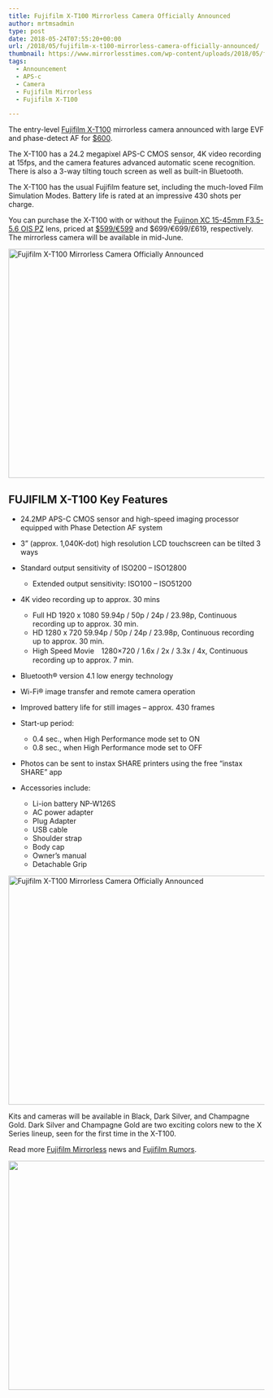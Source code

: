 ```yaml
---
title: Fujifilm X-T100 Mirrorless Camera Officially Announced
author: mrtmsadmin
type: post
date: 2018-05-24T07:55:20+00:00
url: /2018/05/fujifilm-x-t100-mirrorless-camera-officially-announced/
thumbnail: https://www.mirrorlesstimes.com/wp-content/uploads/2018/05/fujifilm-x-t100.jpg
tags:
  - Announcement
  - APS-c
  - Camera
  - Fujifilm Mirrorless
  - Fujifilm X-T100

---
```

The entry-level [Fujifilm X-T100][1] mirrorless camera announced with large EVF and phase-detect AF for <a href="https://amzn.to/2s42thD" target="_blank" rel="noopener">$600</a>.

The X-T100 has a 24.2 megapixel APS-C CMOS sensor, 4K video recording at 15fps, and the camera features advanced automatic scene recognition. There is also a 3-way tilting touch screen as well as built-in Bluetooth.

The X-T100 has the usual Fujifilm feature set, including the much-loved Film Simulation Modes. Battery life is rated at an impressive 430 shots per charge.

You can purchase the X-T100 with or without the [Fujinon XC 15-45mm F3.5-5.6 OIS PZ][2] lens, priced at <a href="https://amzn.to/2s42thD" target="_blank" rel="noopener">$599/€599</a> and $699/€699/£619, respectively. The mirrorless camera will be available in mid-June.<!--more-->

[<img class="aligncenter wp-image-2036 size-full" title="Fujifilm X-T100 Mirrorless Camera Officially Announced" src="https://i1.wp.com/www.mirrorlesstimes.com/wp-content/uploads/2018/05/fujifilm-x-t100-top.jpg?resize=600%2C450&#038;ssl=1" alt="Fujifilm X-T100 Mirrorless Camera Officially Announced" width="600" height="450" srcset="https://i1.wp.com/www.mirrorlesstimes.com/wp-content/uploads/2018/05/fujifilm-x-t100-top.jpg?w=1000&ssl=1 1000w, https://i1.wp.com/www.mirrorlesstimes.com/wp-content/uploads/2018/05/fujifilm-x-t100-top.jpg?resize=400%2C300&ssl=1 400w, https://i1.wp.com/www.mirrorlesstimes.com/wp-content/uploads/2018/05/fujifilm-x-t100-top.jpg?resize=768%2C576&ssl=1 768w, https://i1.wp.com/www.mirrorlesstimes.com/wp-content/uploads/2018/05/fujifilm-x-t100-top.jpg?resize=970%2C728&ssl=1 970w" sizes="(max-width: 600px) 100vw, 600px" data-recalc-dims="1" />][3]

## FUJIFILM X-T100 Key Features

  * 24.2MP APS-C CMOS sensor and high-speed imaging processor equipped with Phase Detection AF system

  * 3” (approx. 1,040K-dot) high resolution LCD touchscreen can be tilted 3 ways

  * Standard output sensitivity of ISO200 – ISO12800 
      * Extended output sensitivity: ISO100 – ISO51200

  * 4K video recording up to approx. 30 mins 
      * Full HD 1920 x 1080 59.94p / 50p / 24p / 23.98p, Continuous recording up to approx. 30 min.
      * HD 1280 x 720 59.94p / 50p / 24p / 23.98p, Continuous recording up to approx. 30 min.
      * High Speed Movie　1280&#215;720 / 1.6x / 2x / 3.3x / 4x, Continuous recording up to approx. 7 min.

  * Bluetooth® version 4.1 low energy technology
  * Wi-Fi® image transfer and remote camera operation
  * Improved battery life for still images &#8211; approx. 430 frames

  * Start-up period: 
      * 0.4 sec., when High Performance mode set to ON
      * 0.8 sec., when High Performance mode set to OFF

  * Photos can be sent to instax SHARE printers using the free “instax SHARE” app

  * Accessories include: 
      * Li-ion battery NP-W126S
      * AC power adapter
      * Plug Adapter
      * USB cable
      * Shoulder strap
      * Body cap
      * Owner&#8217;s manual
      * Detachable Grip

[<img class="aligncenter wp-image-2038 size-full" title="Fujifilm X-T100 Mirrorless Camera Officially Announced" src="https://i1.wp.com/www.mirrorlesstimes.com/wp-content/uploads/2018/05/fujifilm-x-t100-rear.jpg?resize=600%2C450&#038;ssl=1" alt="Fujifilm X-T100 Mirrorless Camera Officially Announced" width="600" height="450" srcset="https://i1.wp.com/www.mirrorlesstimes.com/wp-content/uploads/2018/05/fujifilm-x-t100-rear.jpg?w=1000&ssl=1 1000w, https://i1.wp.com/www.mirrorlesstimes.com/wp-content/uploads/2018/05/fujifilm-x-t100-rear.jpg?resize=400%2C300&ssl=1 400w, https://i1.wp.com/www.mirrorlesstimes.com/wp-content/uploads/2018/05/fujifilm-x-t100-rear.jpg?resize=768%2C576&ssl=1 768w, https://i1.wp.com/www.mirrorlesstimes.com/wp-content/uploads/2018/05/fujifilm-x-t100-rear.jpg?resize=970%2C728&ssl=1 970w" sizes="(max-width: 600px) 100vw, 600px" data-recalc-dims="1" />][4]

Kits and cameras will be available in Black, Dark Silver, and Champagne Gold. Dark Silver and Champagne Gold are two exciting colors new to the X Series lineup, seen for the first time in the X-T100.

Read more [Fujifilm Mirrorless][5] news and <a href="https://www.dailycameranews.com/tag/fujifilm-rumors/" target="_blank" rel="noopener">Fujifilm Rumors</a>.

[<img class="aligncenter size-full wp-image-2035" src="https://i0.wp.com/www.mirrorlesstimes.com/wp-content/uploads/2018/05/fujifilm-x-t100-back.jpg?resize=600%2C450&#038;ssl=1" alt="" width="600" height="450" srcset="https://i0.wp.com/www.mirrorlesstimes.com/wp-content/uploads/2018/05/fujifilm-x-t100-back.jpg?w=1000&ssl=1 1000w, https://i0.wp.com/www.mirrorlesstimes.com/wp-content/uploads/2018/05/fujifilm-x-t100-back.jpg?resize=400%2C300&ssl=1 400w, https://i0.wp.com/www.mirrorlesstimes.com/wp-content/uploads/2018/05/fujifilm-x-t100-back.jpg?resize=768%2C576&ssl=1 768w, https://i0.wp.com/www.mirrorlesstimes.com/wp-content/uploads/2018/05/fujifilm-x-t100-back.jpg?resize=970%2C728&ssl=1 970w" sizes="(max-width: 600px) 100vw, 600px" data-recalc-dims="1" />][6]

 [1]: https://www.mirrorlesstimes.com/tag/fujifilm-x-t100/
 [2]: https://www.mirrorlesstimes.com/2018/03/fujifilm-xc-15-45mm-f3-5-5-6-ois-pz-lens-in-stock-and-shipping/
 [3]: https://i1.wp.com/www.mirrorlesstimes.com/wp-content/uploads/2018/05/fujifilm-x-t100-top.jpg?ssl=1
 [4]: https://i1.wp.com/www.mirrorlesstimes.com/wp-content/uploads/2018/05/fujifilm-x-t100-rear.jpg?ssl=1
 [5]: https://www.mirrorlesstimes.com/tag/fujifilm-mirrorless/
 [6]: https://i0.wp.com/www.mirrorlesstimes.com/wp-content/uploads/2018/05/fujifilm-x-t100-back.jpg?ssl=1